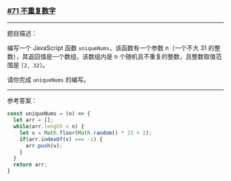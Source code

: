 ### [#71 不重复数字](http://scriptoj.mangojuice.top/problems/71)

----
题目描述：

编写一个 JavaScript 函数 `uniqueNums`，该函数有一个参数 n（一个不大 31 的整数），其返回值是一个数组，该数组内是 n 个随机且不重复的整数，且整数取值范围是 `[2, 32]`。

请你完成 `uniqueNums` 的编写。

----
参考答案：

```js
const uniqueNums = (n) => {
  let arr = []; 
  while(arr.length < n) {
    let v = Math.floor(Math.random() * 31 + 2);
    if(arr.indexOf(v) === -1) {
      arr.push(v);
    }
  }
  return arr;
}
```